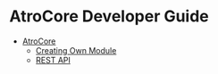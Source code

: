 # AtroCore Developer Guide

- [AtroCore](../)
   - [Creating Own Module](creating-own-module.md)
   - [REST API](rest-api.md)
